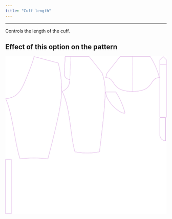 ```yaml
---
title: "Cuff length"
---
```


***

Controls the length of the cuff.

## Effect of this option on the pattern

![This image shows the effect of this option by superimposing several variants that have a different value for this option](cornelius_kneetobelow_sample.svg "Effect of this option on the pattern")
